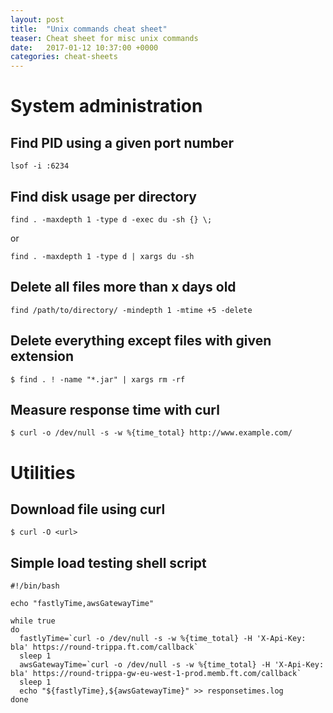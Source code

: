 ```yaml
---
layout: post
title:  "Unix commands cheat sheet"
teaser: Cheat sheet for misc unix commands
date:   2017-01-12 10:37:00 +0000
categories: cheat-sheets
---
```


# System administration
## Find PID using a given port number
```shell
lsof -i :6234
```

## Find disk usage per directory
```shell
find . -maxdepth 1 -type d -exec du -sh {} \;
```
or       
```shell
find . -maxdepth 1 -type d | xargs du -sh
```

## Delete all files more than x days old
```shell
find /path/to/directory/ -mindepth 1 -mtime +5 -delete
```

## Delete everything except files with given extension
```shell
$ find . ! -name "*.jar" | xargs rm -rf
```

## Measure response time with curl
```shell
$ curl -o /dev/null -s -w %{time_total} http://www.example.com/
```

# Utilities

## Download file using curl
```shell
$ curl -O <url>
```

## Simple load testing shell script
```shell
#!/bin/bash

echo "fastlyTime,awsGatewayTime"

while true
do
  fastlyTime=`curl -o /dev/null -s -w %{time_total} -H 'X-Api-Key: bla' https://round-trippa.ft.com/callback`
  sleep 1
  awsGatewayTime=`curl -o /dev/null -s -w %{time_total} -H 'X-Api-Key: bla' https://round-trippa-gw-eu-west-1-prod.memb.ft.com/callback`
  sleep 1
  echo "${fastlyTime},${awsGatewayTime}" >> responsetimes.log
done
```
